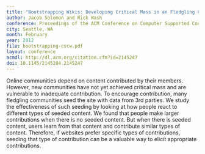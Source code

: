 ```yaml
---
title: "Bootstrapping Wikis: Developing Critical Mass in an Fledgling Community by Seeding Content"
author: Jacob Solomon and Rick Wash
conference: Proceedings of the ACM Conference on Computer Supported Cooperative Work (CSCW)
city: Seattle, WA
month: February
year: 2012
file: bootstrapping-cscw.pdf
layout: conference
acmdl: http://dl.acm.org/citation.cfm?id=2145247
doi: 10.1145/2145204.2145247
---
```


Online communities depend on content contributed by their members.  However, new communities have not yet achieved
critical mass and are vulnerable to inadequate contribution.   To encourage contribution, many fledgling communities
seed the site with data from 3rd parties.  We study the effectiveness of such seeding by looking at how people react to
different types of seeded content. We found that people make larger contributions when there is no seeded content.  But
when there is seeded content, users learn from that content and contribute similar types of content.  Therefore, if
websites prefer specific types of contributions, seeding that type of contribution can be a valuable way to elicit
appropriate contributions.
